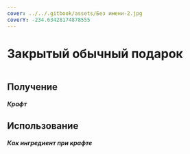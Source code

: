 ```yaml
---
cover: ../../.gitbook/assets/Без имени-2.jpg
coverY: -234.63428174878555
---
```


# Закрытый обычный подарок

<figure><img src="../../.gitbook/assets/gift_common_advance_128.png" alt=""><figcaption></figcaption></figure>

## Получение

#### _Крафт_
## Использование

#### _Как ингредиент при крафте_


